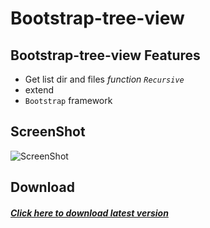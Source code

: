# Bootstrap-tree-view
Bootstrap-tree-view
Features
--------
* Get list dir and files *function `Recursive`*
* extend
* `Bootstrap` framework

ScreenShot
--------
![ScreenShot](https://github.com/onexite/Bootstrap-tree-view/blob/master/images/TreeView.png)

Download
--------
##### [Click here to download latest version](https://github.com/onexite/Bootstrap-tree-view/archive/master.zip)

